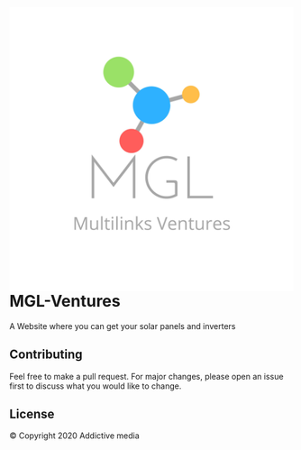 <img src="images\MGL-Logo.jpg" align="right" />


# MGL-Ventures
A Website where you can get your solar panels and inverters

## Contributing
Feel free to make a pull request. For major changes, please open an issue first to discuss what you would like to change.

## License
© Copyright 2020 Addictive media
